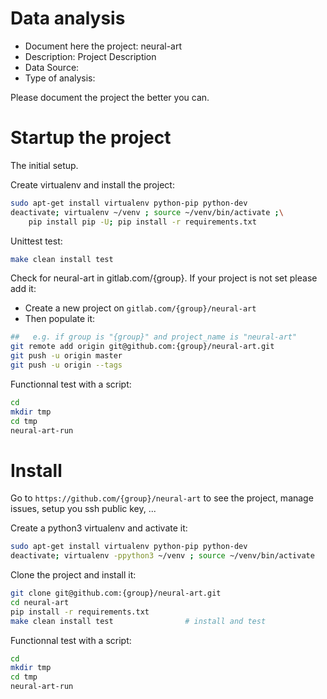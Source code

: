 # Data analysis
- Document here the project: neural-art
- Description: Project Description
- Data Source:
- Type of analysis:

Please document the project the better you can.

# Startup the project

The initial setup.

Create virtualenv and install the project:
```bash
sudo apt-get install virtualenv python-pip python-dev
deactivate; virtualenv ~/venv ; source ~/venv/bin/activate ;\
    pip install pip -U; pip install -r requirements.txt
```

Unittest test:
```bash
make clean install test
```

Check for neural-art in gitlab.com/{group}.
If your project is not set please add it:

- Create a new project on `gitlab.com/{group}/neural-art`
- Then populate it:

```bash
##   e.g. if group is "{group}" and project_name is "neural-art"
git remote add origin git@github.com:{group}/neural-art.git
git push -u origin master
git push -u origin --tags
```

Functionnal test with a script:

```bash
cd
mkdir tmp
cd tmp
neural-art-run
```

# Install

Go to `https://github.com/{group}/neural-art` to see the project, manage issues,
setup you ssh public key, ...

Create a python3 virtualenv and activate it:

```bash
sudo apt-get install virtualenv python-pip python-dev
deactivate; virtualenv -ppython3 ~/venv ; source ~/venv/bin/activate
```

Clone the project and install it:

```bash
git clone git@github.com:{group}/neural-art.git
cd neural-art
pip install -r requirements.txt
make clean install test                # install and test
```
Functionnal test with a script:

```bash
cd
mkdir tmp
cd tmp
neural-art-run
```
